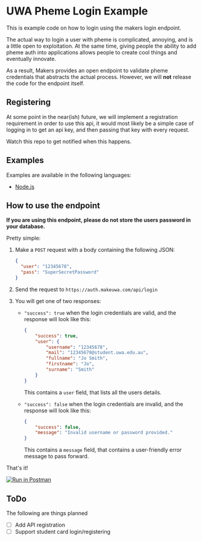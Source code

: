 # UWA Pheme Login Example
This is example code on how to login using the makers login endpoint.

The actual way to login a user with pheme is complicated, annoying, and is a little open to exploitation. 
At the same time, giving people the ability to add pheme auth into applications allows people to create
cool things and eventually innovate.

As a result, Makers provides an open endpoint to validate pheme credentials that abstracts the actual process. 
However, we will **not** release the code for the endpoint itself.

## Registering 

At some point in the near(ish) future, we will implement a registration requirement in order to use this api, 
it would most likely be a simple case of logging in to get an api key, and then passing that key with every request.

Watch this repo to get notified when this happens.

## Examples

Examples are available in the following languages:

- [Node.js](./examples/node/)

## How to use the endpoint

**If you are using this endpoint, please do not store the users password in your database.**

Pretty simple:

1. Make a `POST` request with a body containing the following JSON:
    ```json
    {
      "user": "12345678",
      "pass": "SuperSecretPassword"
    }
    ```
2. Send the request to `https://auth.makeuwa.com/api/login`

3. You will get one of two responses:

   - `"success": true` when the login credentials are valid, and the response will look like this:
        ```json
        {
            "success": true,
            "user": {
                "username": "12345678",
                "mail": "12345678@student.uwa.edu.au",
                "fullname": "Jo Smith",
                "firstname": "Jo",
                "surname": "Smith"
            }
        }
        ```
        This contains a `user` field, that lists all the users details.
        
   - `"success": false` when the login credentials are invalid, and the response will look like this:
        ```json
        {
            "success": false,
            "message": "Invalid username or password provided."
        }
        ```
        This contains a `message` field, that contains a user-friendly error message to pass forward.
        
That's it!


[![Run in Postman](https://run.pstmn.io/button.svg)](https://app.getpostman.com/run-collection/a4b924ff31c6aec3b62c)

## ToDo
The following are things planned 

  - [ ] Add API registration
  - [ ] Support student card login/registering